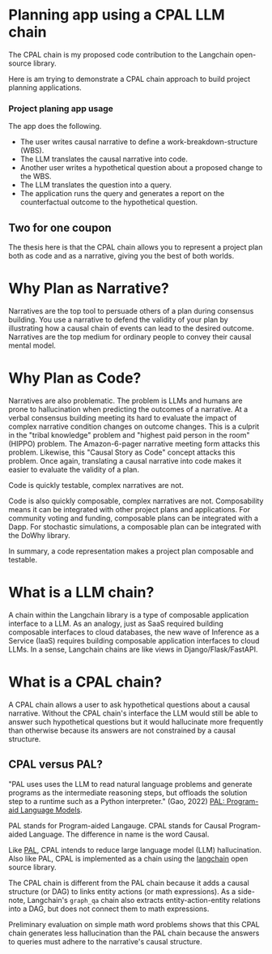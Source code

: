# Planning app using a CPAL LLM chain

The CPAL chain is my proposed code contribution to the Langchain open-source library.

Here is am trying to demonstrate a CPAL chain approach to build project planning applications. 

### Project planing app usage

The app does the following. 

- The user writes causal narrative to define a work-breakdown-structure (WBS).
- The LLM translates the causal narrative into code.
- Another user writes a hypothetical question about a proposed change to the
  WBS.
- The LLM translates the question into a query. 
- The application runs the query and generates a report on the counterfactual
  outcome to the hypothetical question.


## Two for one coupon

The thesis here is that the CPAL chain allows you to represent a project plan
both as code and as a narrative, giving you the best of both worlds.

# Why Plan as Narrative?

Narratives are the top tool to persuade others of a plan during
consensus building. You use a narrative to defend the validity of your plan by
illustrating how a causal chain of events can lead to the desired outcome.
Narratives are the top medium for ordinary people to convey their causal mental
model.


# Why Plan as Code?

Narratives are also problematic. The problem is LLMs and humans are prone to
hallucination when predicting the outcomes of a narrative. At a verbal consensus
building meeting its hard to evaluate the impact of complex narrative condition
changes on outcome changes. This is a culprit in the "tribal knowledge" problem
and "highest paid person in the room" (HIPPO) problem. The Amazon-6-pager
narrative meeting form attacks this problem. Likewise, this "Causal Story as
Code" concept attacks this problem. Once again, translating a causal narrative into code
makes it easier to evaluate the validity of a plan.

Code is quickly testable, complex narratives are not.

Code is also quickly composable, complex narratives are not. Composability means
it can be integrated with other project plans and applications. For community
voting and funding, composable plans can be integrated with a Dapp. For
stochastic simulations, a composable plan can be integrated with the DoWhy
library.

In summary, a code representation makes a project plan composable and testable. 

# What is a LLM chain? 

A chain within the Langchain library is a type of composable application interface to a LLM. 
As an analogy, just as SaaS required building composable interfaces to cloud
databases, the new wave of Inference as a Service (IaaS) requires building
composable application interfaces to cloud LLMs. In a sense, Langchain chains are like
views in Django/Flask/FastAPI.

# What is a CPAL chain?

A CPAL chain allows a user to ask hypothetical questions about a causal
narrative. Without the CPAL chain's interface the LLM would still be able to
answer such hypothetical questions but it would hallucinate more frequently than
otherwise because its answers are not constrained by a causal
structure.


## CPAL versus PAL?

"PAL uses uses the LLM to read natural language problems and generate programs
as the intermediate reasoning steps, but offloads the solution step to a runtime
such as a Python interpreter." (Gao, 2022) [PAL: Program-aid Language
Models](https://arxiv.org/abs/2211.10435). 

PAL stands for Program-aided Langauge. CPAL stands for Causal Program-aided
Language. The difference in name is the word Causal.

Like [PAL](https://arxiv.org/abs/2211.10435), CPAL intends to reduce large
language model (LLM) hallucination. Also like PAL, CPAL is implemented as a
chain using the [langchain](https://python.langchain.com/en/latest/index.html)
open source library. 

The CPAL chain is different from the PAL chain because it adds a causal
structure (or DAG) to links entity actions (or math expressions). As a
side-note, Langchain's `graph_qa` chain also extracts entity-action-entity
relations into a DAG, but does not connect them to math expressions. 

Preliminary evaluation on simple math word problems shows that this CPAL chain
generates less hallucination than the PAL chain because the answers to queries
must adhere to the narrative's causal structure. 

